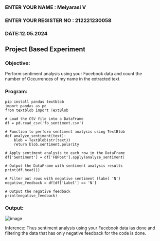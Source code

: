 ### ENTER YOUR NAME : Meiyarasi V
### ENTER YOUR REGISTER NO : 212221230058 
### DATE:12.05.2024
## Project Based Experiment
### Objective:
Perform sentiment analysis using your Facebook data and count the number of Occurrences of my name in the extracted text.
### Program:
~~~
pip install pandas textblob
import pandas as pd
from textblob import TextBlob

# Load the CSV file into a DataFrame
df = pd.read_csv('fb_sentiment.csv')

# Function to perform sentiment analysis using TextBlob
def analyze_sentiment(text):
    blob = TextBlob(str(text))
    return blob.sentiment.polarity

# Apply sentiment analysis to each row in the DataFrame
df['Sentiment'] = df['FBPost'].apply(analyze_sentiment)

# Output the DataFrame with sentiment analysis results
print(df.head())

# Filter out rows with negative sentiment (label 'N')
negative_feedback = df[df['Label'] == 'N']

# Output the negative feedback
print(negative_feedback)

~~~
### Output:
![image](https://github.com/21005984/Project-Based-Experiment-AAI/assets/94748389/c48c1b7a-27f2-4ee7-ba81-ba102168d553)

Inference:
Thus sentiment analysis using your Facebook data ias done and filtering the data that has only negative feedback for the code is done.
